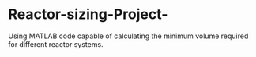 # Reactor-sizing-Project-
Using MATLAB code capable of calculating the minimum volume required for different reactor systems.
